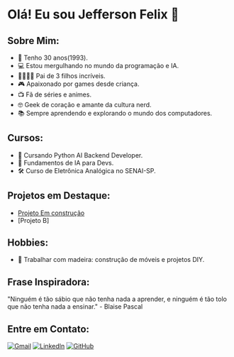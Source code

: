 # Olá! Eu sou Jefferson  Felix 👋

## Sobre Mim:
- 🎉 Tenho 30 anos(1993).
- 💻 Estou mergulhando no mundo da programação e IA.
- 👨‍👩‍👧‍👦 Pai de 3 filhos incríveis.
- 🎮 Apaixonado por games desde criança.
- 📺 Fã de séries e animes.
- 🤓 Geek de coração e amante da cultura nerd.
- 📚 Sempre aprendendo e explorando o mundo dos computadores.



## Cursos:
- 🐍 Cursando Python AI Backend Developer.
- 🧠 Fundamentos de IA para Devs.
- 🛠️ Curso de Eletrônica Analógica no SENAI-SP.


## Projetos em Destaque:
- [Projeto Em construção](https://github.com/jeffersonjaily/jeffersonjaily) 
- [Projeto B]
## Hobbies:
- 🔨 Trabalhar com madeira: construção de móveis e projetos DIY.

## Frase Inspiradora:
"Ninguém é tão sábio que não tenha nada a aprender, e ninguém é tão tolo que não tenha nada a ensinar." - Blaise Pascal

## Entre em Contato:
[![Gmail](https://img.icons8.com/color/50/000000/gmail-new.png)](jeffersson.jaily@gmail.com)
[![LinkedIn](https://img.icons8.com/color/55/000000/linkedin.png)](https://www.linkedin.com/in/jefferson-jaily-felix-456979b3/)
[![GitHub](https://img.icons8.com/ios-filled/50/ffffff/github.png)](https://github.com/jeffersonjaily)
